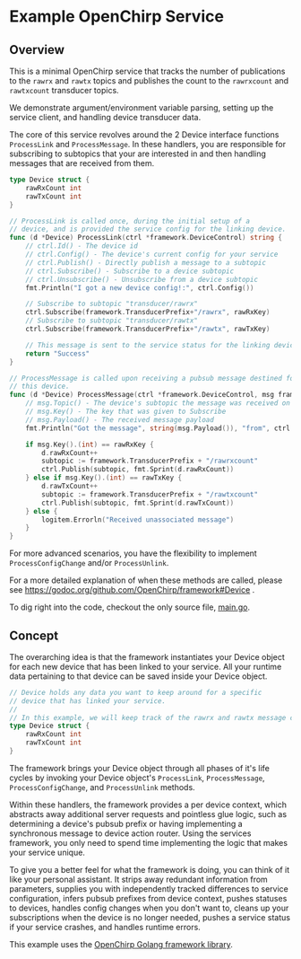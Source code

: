 # Example OpenChirp Service

## Overview
This is a minimal OpenChirp service that tracks the number of publications
to the `rawrx` and `rawtx` topics and publishes the count to the
`rawrxcount` and `rawtxcount` transducer topics.

We demonstrate argument/environment variable parsing,
setting up the service client, and handling device transducer data.

The core of this service revolves around the 2 Device interface
functions `ProcessLink` and `ProcessMessage`. In these handlers, you are
responsible for subscribing to subtopics that your are interested in
and then handling messages that are received from them.
```go
type Device struct {
	rawRxCount int
	rawTxCount int
}

// ProcessLink is called once, during the initial setup of a
// device, and is provided the service config for the linking device.
func (d *Device) ProcessLink(ctrl *framework.DeviceControl) string {
	// ctrl.Id() - The device id
	// ctrl.Config() - The device's current config for your service
	// ctrl.Publish() - Directly publish a message to a subtopic
	// ctrl.Subscribe() - Subscribe to a device subtopic
	// ctrl.Unsubscribe() - Unsubscribe from a device subtopic
	fmt.Println("I got a new device config!:", ctrl.Config())

	// Subscribe to subtopic "transducer/rawrx"
	ctrl.Subscribe(framework.TransducerPrefix+"/rawrx", rawRxKey)
	// Subscribe to subtopic "transducer/rawtx"
	ctrl.Subscribe(framework.TransducerPrefix+"/rawtx", rawTxKey)

	// This message is sent to the service status for the linking device
	return "Success"
}

// ProcessMessage is called upon receiving a pubsub message destined for
// this device.
func (d *Device) ProcessMessage(ctrl *framework.DeviceControl, msg framework.Message) {
	// msg.Topic() - The device's subtopic the message was received on
	// msg.Key() - The key that was given to Subscribe
	// msg.Payload() - The received message payload
	fmt.Println("Got the message", string(msg.Payload()), "from", ctrl.Id(), "!")

	if msg.Key().(int) == rawRxKey {
		d.rawRxCount++
		subtopic := framework.TransducerPrefix + "/rawrxcount"
		ctrl.Publish(subtopic, fmt.Sprint(d.rawRxCount))
	} else if msg.Key().(int) == rawTxKey {
		d.rawTxCount++
		subtopic := framework.TransducerPrefix + "/rawtxcount"
		ctrl.Publish(subtopic, fmt.Sprint(d.rawTxCount))
	} else {
		logitem.Errorln("Received unassociated message")
	}
}
```
For more advanced scenarios, you have the flexibility to implement
`ProcessConfigChange` and/or `ProcessUnlink`.

For a more detailed explanation of when these methods are called,
please see https://godoc.org/github.com/OpenChirp/framework#Device .

To dig right into the code, checkout the only source file, [main.go](main.go).

## Concept

The overarching idea is that the framework instantiates your Device object for each new device that has been linked to your service. All your runtime data pertaining to that device can be saved inside your Device object.
```go
// Device holds any data you want to keep around for a specific
// device that has linked your service.
//
// In this example, we will keep track of the rawrx and rawtx message counts
type Device struct {
	rawRxCount int
	rawTxCount int
}
```
The framework brings your Device object through all phases of it's life cycles by invoking your Device object's `ProcessLink`, `ProcessMessage`, `ProcessConfigChange`, and `ProcessUnlink` methods.

Within these handlers, the framework provides a per device context, which
abstracts away additional server requests and pointless glue logic, such as determining a device's pubsub prefix or having implementing a synchronous message to device action router.
Using the services framework, you only need to spend time implementing the logic that makes your service unique.

To give you a better feel for what the framework is doing, you can think of
it like your personal assistant.
It strips away redundant information from parameters, supplies you with independently tracked differences to service configuration, infers pubsub prefixes from device context, pushes statuses to devices, handles config changes when you don't want to, cleans up your subscriptions when the device is no longer needed, pushes a service status if your service crashes, and handles runtime errors.

This example uses the [OpenChirp Golang framework library](https://github.com/OpenChirp/framework).

